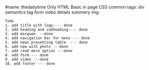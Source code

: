 #name: thedailytime
Only HTML
Basic in page CSS
common tags:
    div
    semantics tag
    form
    video
    details
    summery
    img


    Todo    
    1. add title with logo---- done
    2. add heading and subheading---- done
    3. add marquee  --done
    4. add navigation bar for menu --- done
    5. add news presenting table  --- done
    6. add new with photo -- done
    7. add read more option ---done
    8. add form --- done
    9. add video ---done
    10. add footer --- done
